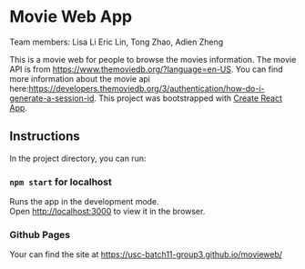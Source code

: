 # Movie Web App

Team members:
Lisa Li
Eric Lin,
Tong Zhao,
Adien Zheng

This is a movie web for people to browse the movies information. The movie API is from https://www.themoviedb.org/?language=en-US. 
You can find more information about the movie api here:https://developers.themoviedb.org/3/authentication/how-do-i-generate-a-session-id.
This project was bootstrapped with [Create React App](https://github.com/facebook/create-react-app).

## Instructions

In the project directory, you can run:

### `npm start` for localhost

Runs the app in the development mode.\
Open [http://localhost:3000](http://localhost:3000) to view it in the browser.


### Github Pages

Your can find the site at https://usc-batch11-group3.github.io/movieweb/

